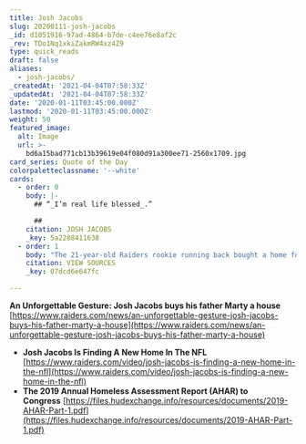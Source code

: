```yaml
---
title: Josh Jacobs
slug: 20200111-josh-jacobs
_id: d1051916-97ad-4864-b7de-c4ee76e8af2c
_rev: TDo1Nq1xkiZakmRW4xz4Z9
type: quick_reads
draft: false
aliases:
  - josh-jacobs/
_createdAt: '2021-04-04T07:58:33Z'
_updatedAt: '2021-04-04T07:58:33Z'
date: '2020-01-11T03:45:00.000Z'
lastmod: '2020-01-11T03:45:00.000Z'
weight: 50
featured_image:
  alt: Image
  url: >-
    bd6a15bad771cb13b39619e04f080d91a300ee71-2560x1709.jpg
card_series: Quote of the Day
colorpaletteclassname: '--white'
cards:
  - order: 0
    body: |-
      ## “_I’m real life blessed_.”

      ##
    citation: JOSH JACOBS
    _key: 5a2288411638
  - order: 1
    body: "The 21-year-old Raiders rookie running back bought a home for his father, who raised him and\_his four siblings. The family struggled financially and were often forced to live in their car.\_Jacobs was the 24th overall pick in the NFL draft in 2019 when more than 106,000 minors experienced homelessness."
    citation: VIEW SOURCES
    _key: 07dcd6e647fc

---
```

**An Unforgettable Gesture: Josh Jacobs buys his father Marty a house**  
[https://www.raiders.com/news/an-unforgettable-gesture-josh-jacobs-buys-his-father-marty-a-house](https://www.raiders.com/news/an-unforgettable-gesture-josh-jacobs-buys-his-father-marty-a-house)

* **Josh Jacobs Is Finding A New Home In The NFL**  
[https://www.raiders.com/video/josh-jacobs-is-finding-a-new-home-in-the-nfl](https://www.raiders.com/video/josh-jacobs-is-finding-a-new-home-in-the-nfl)
* **The 2019 Annual Homeless Assessment Report (AHAR) to Congress** [https://files.hudexchange.info/resources/documents/2019-AHAR-Part-1.pdf](https://files.hudexchange.info/resources/documents/2019-AHAR-Part-1.pdf)